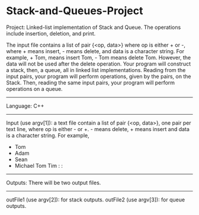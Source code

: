# Stack-and-Queues-Project
Project: Linked-list implementation of Stack and Queue. The operations include insertion, deletion, and print. 

The input file contains a list of pair {<op, data>} where op is either + or -, where + means insert, - means delete, and data is a character string. For example, + Tom, means insert Tom, - Tom means delete Tom. However, the data will not be used after the delete operation.
Your program will construct a stack, then, a queue, all in linked list implementations. Reading from the input pairs, your program will perform operations, given by the pairs, on the Stack. Then, reading the same input pairs, your program will perform operations on a queue.
**************************************
Language: C++
************************************** 
Input (use argv[1]): a text file contain a list of pair {<op, data>}, one pair per text line, where op is either - or +. - means delete, + means insert and data is a character string.
For example,
+ Tom
+ Adam
+ Sean
+ Michael
Tom
Tim
:
:
********************************
Outputs: There will be two output files.
********************************
outFile1 (use argv[2]): for stack outputs.
outFile2 (use argv[3]): for queue outputs.
